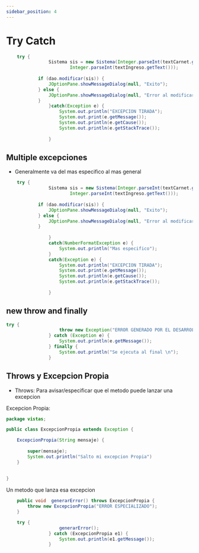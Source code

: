 ```yaml
---
sidebar_position: 4
---
```

# Try Catch

```java
	try {
				Sistema sis = new Sistema(Integer.parseInt(textCarnet.getText()) , textNombre.getText() , textCarrera.getText() ,
						Integer.parseInt(textIngreso.getText())); 
			
			if (dao.modificar(sis)) {
				JOptionPane.showMessageDialog(null, "Exito");
			} else {
				JOptionPane.showMessageDialog(null, "Error al modificar");
			}
				}catch(Exception e) {
					System.out.println("EXCEPCION TIRADA");
					System.out.print(e.getMessage());
					System.out.println(e.getCause());
					System.out.println(e.getStackTrace());
					
				}
```

##  Multiple excepciones
 - Generalmente va del mas especifico al mas general
```java
	try {
				Sistema sis = new Sistema(Integer.parseInt(textCarnet.getText()) , textNombre.getText() , textCarrera.getText() ,
						Integer.parseInt(textIngreso.getText())); 
			
			if (dao.modificar(sis)) {
				JOptionPane.showMessageDialog(null, "Exito");
			} else {
				JOptionPane.showMessageDialog(null, "Error al modificar");
			}
			
				}
				catch(NumberFormatException e) {
					System.out.println("Mas especifico");
				}
				catch(Exception e) {
					System.out.println("EXCEPCION TIRADA");
					System.out.print(e.getMessage());
					System.out.println(e.getCause());
					System.out.println(e.getStackTrace());
					
				}
```
## new throw and finally 
```java
try {
					throw new Exception("ERROR GENERADO POR EL DESARROLLADOR");
				} catch (Exception e) {
					System.out.println(e.getMessage());
				} finally {
					System.out.println("Se ejecuta al final \n");
				}
```

## Throws y Excepcion Propia
- Throws: Para avisar/especificar que el metodo puede lanzar una excepcion 

Excepcion Propia: 
```java
package vistas;

public class ExcepcionPropia extends Exception {

    ExcepcionPropia(String mensaje) {
    	
    	super(mensaje);
    	System.out.println("Salto mi excepcion Propia")
    }
	
	
}

```

Un metodo que lanza esa excepcion 


```java
	public void  generarError() throws ExcepcionPropia {
		throw new ExcepcionPropia("ERROR ESPECIALIZADO");
	}
```

```java
	try {
					generarError();
				} catch (ExcepcionPropia e1) {
					System.out.println(e1.getMessage());
				}
```